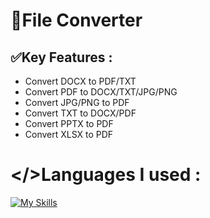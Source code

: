 # 🔄File Converter #
## ✅Key Features : ##
- Convert DOCX to PDF/TXT
- Convert PDF to DOCX/TXT/JPG/PNG
- Convert JPG/PNG to PDF
- Convert TXT to DOCX/PDF
- Convert PPTX to PDF
- Convert XLSX to PDF

# </>Languages I used : #
[![My Skills](https://skillicons.dev/icons?i=html,js,bootstrap,python,sqlite,django)](https://skillicons.dev)

